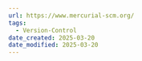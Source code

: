 ```yaml
---
url: https://www.mercurial-scm.org/
tags:
  - Version-Control
date_created: 2025-03-20
date_modified: 2025-03-20
---
```

